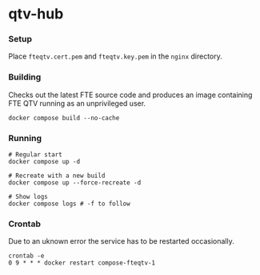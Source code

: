 # qtv-hub

### Setup

Place `fteqtv.cert.pem` and `fteqtv.key.pem` in the `nginx` directory.

### Building

Checks out the latest FTE source code and produces an image containing
FTE QTV running as an unprivileged user.

```shell
docker compose build --no-cache
```

### Running

```shell
# Regular start
docker compose up -d

# Recreate with a new build 
docker compose up --force-recreate -d

# Show logs
docker compose logs # -f to follow
```

### Crontab
Due to an uknown error the service has to be restarted occasionally.

```shell
crontab -e
0 9 * * * docker restart compose-fteqtv-1
```
